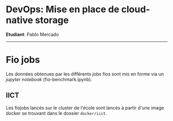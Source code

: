 # DevOps: Mise en place de cloud-native storage 
**Etudiant**: Pablo Mercado

---

# Fio jobs
Les données obtenues par les différents jobs fios sont mis en forme via un *jupyter notebook* (fio-benchmark.ipynb).

## IICT
Les fiojobs lancés sur le cluster de l'école sont lancés à partir d'une image docker se trouvant dans le dossier `docker/iict`. 